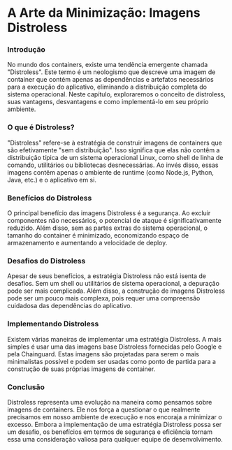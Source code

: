 # A Arte da Minimização: Imagens Distroless

### Introdução

No mundo dos containers, existe uma tendência emergente chamada "Distroless". Este termo é um neologismo que descreve uma imagem de container que contém apenas as dependências e artefatos necessários para a execução do aplicativo, eliminando a distribuição completa do sistema operacional. Neste capítulo, exploraremos o conceito de distroless, suas vantagens, desvantagens e como implementá-lo em seu próprio ambiente.

### O que é Distroless?

"Distroless" refere-se à estratégia de construir imagens de containers que são efetivamente "sem distribuição". Isso significa que elas não contêm a distribuição típica de um sistema operacional Linux, como shell de linha de comando, utilitários ou bibliotecas desnecessárias. Ao invés disso, essas imagens contêm apenas o ambiente de runtime (como Node.js, Python, Java, etc.) e o aplicativo em si.

### Benefícios do Distroless

O principal benefício das imagens Distroless é a segurança. Ao excluir componentes não necessários, o potencial de ataque é significativamente reduzido. Além disso, sem as partes extras do sistema operacional, o tamanho do container é minimizado, economizando espaço de armazenamento e aumentando a velocidade de deploy.

### Desafios do Distroless

Apesar de seus benefícios, a estratégia Distroless não está isenta de desafios. Sem um shell ou utilitários de sistema operacional, a depuração pode ser mais complicada. Além disso, a construção de imagens Distroless pode ser um pouco mais complexa, pois requer uma compreensão cuidadosa das dependências do aplicativo.

### Implementando Distroless

Existem várias maneiras de implementar uma estratégia Distroless. A mais simples é usar uma das imagens base Distroless fornecidas pelo Google e pela Chainguard. Estas imagens são projetadas para serem o mais minimalistas possível e podem ser usadas como ponto de partida para a construção de suas próprias imagens de container.

### Conclusão

Distroless representa uma evolução na maneira como pensamos sobre imagens de containers. Ele nos força a questionar o que realmente precisamos em nosso ambiente de execução e nos encoraja a minimizar o excesso. Embora a implementação de uma estratégia Distroless possa ser um desafio, os benefícios em termos de segurança e eficiência tornam essa uma consideração valiosa para qualquer equipe de desenvolvimento.
